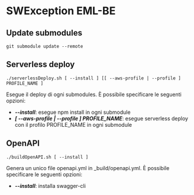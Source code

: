 # SWException EML-BE

## Update submodules

`git submodule update --remote`

## Serverless deploy

`./serverlessDeploy.sh [ --install ] [[ --aws-profile | --profile ] PROFILE_NAME ]`

Esegue il deploy di ogni submodules. È possibile specificare le seguenti opzioni:
 - ***--install***: esegue npm install in ogni submodule
 - ***[ --aws-profile | --profile ] PROFILE_NAME***: esegue serverless deploy con il profilo PROFILE_NAME in ogni submodule

## OpenAPI

`./buildOpenAPI.sh [ --install ]`

Genera un unico file openapi.yml in \_build/openapi.yml. È possibile specificare le seguenti opzioni:
 - ***--install***: installa swagger-cli
